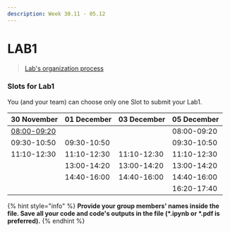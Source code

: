 ```yaml
---
description: Week 30.11 - 05.12
---
```


# LAB1

> [Lab's organization process](../../course-overview/grading/lab.md)

### Slots for Lab1

You \(and your team\) can choose only one Slot to submit your Lab1.

| 30 November | 01 December | 03 December | 05 December |
| :--- | :--- | :--- | :--- |
| [08:00-09:20](l1.-monday-08-00.md) |  |  | 08:00-09:20 |
| 09:30-10:50 | 09:30-10:50 |  | 09:30-10:50 |
| 11:10-12:30 | 11:10-12:30 | 11:10-12:30 | 11:10-12:30 |
|  | 13:00-14:20 | 13:00-14:20 | 13:00-14:20 |
|  | 14:40-16:00 | 14:40-16:00 | 14:40-16:00 |
|  |  |  | 16:20-17:40 |

{% hint style="info" %}
**Provide your group members' names inside the file. Save all your code and code's outputs in the file \(\*.ipynb or \*.pdf is preferred\).**
{% endhint %}

